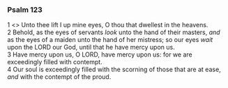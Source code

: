 ### Psalm 123

1 <<A Song of degrees.>> Unto thee lift I up mine eyes, O thou that dwellest in the heavens.  
2 Behold, as the eyes of servants *look* unto the hand of their masters, *and* as the eyes of a maiden unto the hand of her mistress; so our eyes *wait* upon the LORD our God, until that he have mercy upon us.  
3 Have mercy upon us, O LORD, have mercy upon us: for we are exceedingly filled with contempt.  
4 Our soul is exceedingly filled with the scorning of those that are at ease, *and* with the contempt of the proud.  
